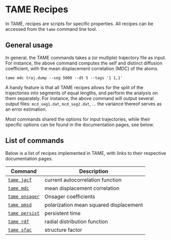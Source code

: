 # TAME Recipes 

In TAME, recipes are scripts for specific properties. All recipes can be
accessed from the `tame` command line tool. 

## General usage

In general, the TAME commands takes a (or multiple) trajectory file as input.
For instance, the above command computes the self and distinct diffusion
coefficient, with the mean displacement correlation (MDC) of the atoms.

```
tame mdc traj.dump --seg 5000 --dt 5 --tags '1 1,1'
```

A handy feature is that all TAME recipes allows for the split of the
trajectories into segments of equal lengths, and perform the analysis on them
separately. For instance, the above command will output several output files:
`mcd_seg1.dat`, `mcd_seg2.dat`, ... the variance thereof serves as an error
estimation.

Most commands shared the options for input trajectories, while their specific
options can be found in the documentation pages, see below.

## List of commands

Below is a list of recipes implemented in TAME, with links to their respective
documentation pages.

| Command                      | Description                            |
|------------------------------|----------------------------------------|
| [`tame jacf`](jacf.md)       | current autocorrelation function       |
| [`tame mdc`](mdc.md)         | mean displacement correlation          |
| [`tame onsager`](onsager.md) | Onsager coefficients                   |
| [`tame pmsd`](pmsd.md)       | polarization mean squared displacement |
| [`tame persist`](persist.md) | persistent time                        |
| [`tame rdf`](rdf.md)         | radial distribution function           |
| [`tame sfac`](sfac.md)       | structure factor                       |

